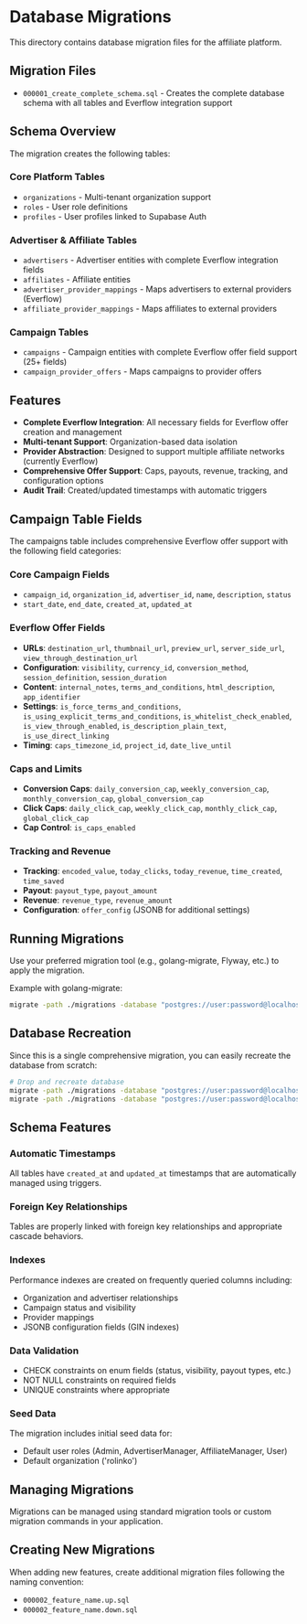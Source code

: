 # Database Migrations

This directory contains database migration files for the affiliate platform.

## Migration Files

- `000001_create_complete_schema.sql` - Creates the complete database schema with all tables and Everflow integration support

## Schema Overview

The migration creates the following tables:

### Core Platform Tables
- `organizations` - Multi-tenant organization support
- `roles` - User role definitions
- `profiles` - User profiles linked to Supabase Auth

### Advertiser & Affiliate Tables
- `advertisers` - Advertiser entities with complete Everflow integration fields
- `affiliates` - Affiliate entities
- `advertiser_provider_mappings` - Maps advertisers to external providers (Everflow)
- `affiliate_provider_mappings` - Maps affiliates to external providers

### Campaign Tables
- `campaigns` - Campaign entities with complete Everflow offer field support (25+ fields)
- `campaign_provider_offers` - Maps campaigns to provider offers

## Features

- **Complete Everflow Integration**: All necessary fields for Everflow offer creation and management
- **Multi-tenant Support**: Organization-based data isolation
- **Provider Abstraction**: Designed to support multiple affiliate networks (currently Everflow)
- **Comprehensive Offer Support**: Caps, payouts, revenue, tracking, and configuration options
- **Audit Trail**: Created/updated timestamps with automatic triggers

## Campaign Table Fields

The campaigns table includes comprehensive Everflow offer support with the following field categories:

### Core Campaign Fields
- `campaign_id`, `organization_id`, `advertiser_id`, `name`, `description`, `status`
- `start_date`, `end_date`, `created_at`, `updated_at`

### Everflow Offer Fields
- **URLs**: `destination_url`, `thumbnail_url`, `preview_url`, `server_side_url`, `view_through_destination_url`
- **Configuration**: `visibility`, `currency_id`, `conversion_method`, `session_definition`, `session_duration`
- **Content**: `internal_notes`, `terms_and_conditions`, `html_description`, `app_identifier`
- **Settings**: `is_force_terms_and_conditions`, `is_using_explicit_terms_and_conditions`, `is_whitelist_check_enabled`, `is_view_through_enabled`, `is_description_plain_text`, `is_use_direct_linking`
- **Timing**: `caps_timezone_id`, `project_id`, `date_live_until`

### Caps and Limits
- **Conversion Caps**: `daily_conversion_cap`, `weekly_conversion_cap`, `monthly_conversion_cap`, `global_conversion_cap`
- **Click Caps**: `daily_click_cap`, `weekly_click_cap`, `monthly_click_cap`, `global_click_cap`
- **Cap Control**: `is_caps_enabled`

### Tracking and Revenue
- **Tracking**: `encoded_value`, `today_clicks`, `today_revenue`, `time_created`, `time_saved`
- **Payout**: `payout_type`, `payout_amount`
- **Revenue**: `revenue_type`, `revenue_amount`
- **Configuration**: `offer_config` (JSONB for additional settings)

## Running Migrations

Use your preferred migration tool (e.g., golang-migrate, Flyway, etc.) to apply the migration.

Example with golang-migrate:
```bash
migrate -path ./migrations -database "postgres://user:password@localhost/dbname?sslmode=disable" up
```

## Database Recreation

Since this is a single comprehensive migration, you can easily recreate the database from scratch:

```bash
# Drop and recreate database
migrate -path ./migrations -database "postgres://user:password@localhost/dbname?sslmode=disable" down
migrate -path ./migrations -database "postgres://user:password@localhost/dbname?sslmode=disable" up
```

## Schema Features

### Automatic Timestamps
All tables have `created_at` and `updated_at` timestamps that are automatically managed using triggers.

### Foreign Key Relationships
Tables are properly linked with foreign key relationships and appropriate cascade behaviors.

### Indexes
Performance indexes are created on frequently queried columns including:
- Organization and advertiser relationships
- Campaign status and visibility
- Provider mappings
- JSONB configuration fields (GIN indexes)

### Data Validation
- CHECK constraints on enum fields (status, visibility, payout types, etc.)
- NOT NULL constraints on required fields
- UNIQUE constraints where appropriate

### Seed Data
The migration includes initial seed data for:
- Default user roles (Admin, AdvertiserManager, AffiliateManager, User)
- Default organization ('rolinko')

## Managing Migrations

Migrations can be managed using standard migration tools or custom migration commands in your application.

## Creating New Migrations

When adding new features, create additional migration files following the naming convention:
- `000002_feature_name.up.sql`
- `000002_feature_name.down.sql`